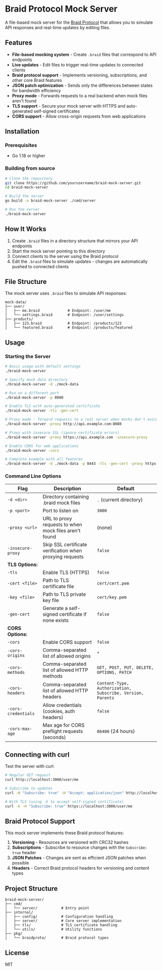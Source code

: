 # Braid Protocol Mock Server

A file-based mock server for the [Braid Protocol](https://braid.org/) that allows you to simulate API responses and real-time updates by editing files.

## Features

- **File-based mocking system** - Create `.braid` files that correspond to API endpoints
- **Live updates** - Edit files to trigger real-time updates to connected clients
- **Braid protocol support** - Implements versioning, subscriptions, and other core Braid features
- **JSON patch optimization** - Sends only the differences between states for bandwidth efficiency
- **Proxy mode** - Forwards requests to a real backend when mock files aren't found
- **TLS support** - Secure your mock server with HTTPS and auto-generated self-signed certificates
- **CORS support** - Allow cross-origin requests from web applications

## Installation

### Prerequisites

- Go 1.18 or higher

### Building from source

```bash
# Clone the repository
git clone https://github.com/yourusername/braid-mock-server.git
cd braid-mock-server

# Build the server
go build -o braid-mock-server ./cmd/server

# Run the server
./braid-mock-server
```

## How It Works

1. Create `.braid` files in a directory structure that mirrors your API endpoints
2. Start the mock server pointing to this directory
3. Connect clients to the server using the Braid protocol
4. Edit the `.braid` files to simulate updates - changes are automatically pushed to connected clients

## File Structure

The mock server uses `.braid` files to simulate API responses:

```
mock-data/
├── user/
│   ├── me.braid             # Endpoint: /user/me
│   └── settings.braid       # Endpoint: /user/settings
├── products/
│   ├── 123.braid            # Endpoint: /products/123
│   └── featured.braid       # Endpoint: /products/featured
```

## Usage

### Starting the Server

```bash
# Basic usage with default settings
./braid-mock-server

# Specify mock data directory
./braid-mock-server -d ./mock-data

# Run on a different port
./braid-mock-server -p 8080

# Enable TLS with auto-generated certificate
./braid-mock-server -tls -gen-cert

# Proxy mode - forward requests to a real server when mocks don't exist
./braid-mock-server -proxy http://api.example.com:8080

# Proxy with insecure SSL (ignore certificate errors)
./braid-mock-server -proxy https://api.example.com -insecure-proxy

# Enable CORS for web applications
./braid-mock-server -cors

# Complete example with all features
./braid-mock-server -d ./mock-data -p 8443 -tls -gen-cert -proxy https://api.example.com -insecure-proxy -cors
```

### Command Line Options

| Flag | Description | Default |
|------|-------------|---------|
| `-d <dir>` | Directory containing .braid mock files | `.` (current directory) |
| `-p <port>` | Port to listen on | `3000` |
| `-proxy <url>` | URL to proxy requests to when mock files aren't found | (none) |
| `-insecure-proxy` | Skip SSL certificate verification when proxying requests | `false` |
| **TLS Options:** | | |
| `-tls` | Enable TLS (HTTPS) | `false` |
| `-cert <file>` | Path to TLS certificate file | `cert/cert.pem` |
| `-key <file>` | Path to TLS private key file | `cert/key.pem` |
| `-gen-cert` | Generate a self-signed certificate if none exists | `false` |
| **CORS Options:** | | |
| `-cors` | Enable CORS support | `false` |
| `-cors-origins` | Comma-separated list of allowed origins | `*` |
| `-cors-methods` | Comma-separated list of allowed HTTP methods | `GET, POST, PUT, DELETE, OPTIONS, PATCH` |
| `-cors-headers` | Comma-separated list of allowed HTTP headers | `Content-Type, Authorization, Subscribe, Version, Parents` |
| `-cors-credentials` | Allow credentials (cookies, auth headers) | `false` |
| `-cors-max-age` | Max age for CORS preflight requests (seconds) | `86400` (24 hours) |

## Connecting with curl

Test the server with curl:

```bash
# Regular GET request
curl http://localhost:3000/user/me

# Subscribe to updates
curl -H "Subscribe: true" -H "Accept: application/json" http://localhost:3000/user/me

# With TLS (using -k to accept self-signed certificate)
curl -k -H "Subscribe: true" https://localhost:3000/user/me
```

## Braid Protocol Support

This mock server implements these Braid protocol features:

1. **Versioning** - Resources are versioned with CRC32 hashes
2. **Subscriptions** - Subscribe to resource changes with the `Subscribe: true` header
3. **JSON Patches** - Changes are sent as efficient JSON patches when possible
4. **Headers** - Correct Braid protocol headers for versioning and content types

## Project Structure

```
braid-mock-server/
├── cmd/
│   └── server/           # Entry point
├── internal/
│   ├── config/           # Configuration handling
│   ├── server/           # Core server implementation
│   ├── tls/              # TLS certificate handling
│   └── utils/            # Utility functions
├── pkg/
│   └── braidproto/       # Braid protocol types
```

## License

MIT